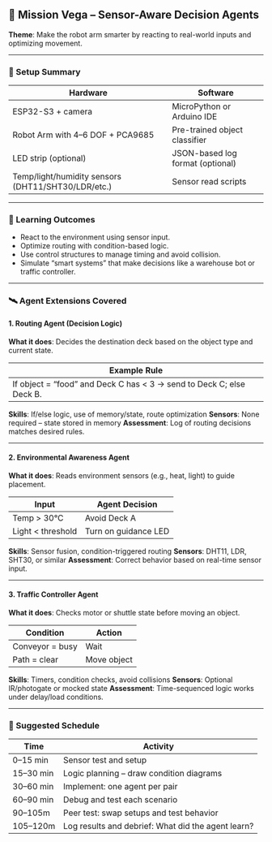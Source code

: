 

## 🚀 Mission Vega – Sensor-Aware Decision Agents

**Theme**: Make the robot arm smarter by reacting to real-world inputs and optimizing movement.

---

### 🔧 Setup Summary

| **Hardware**                                       | **Software**                     |
| -------------------------------------------------- | -------------------------------- |
| ESP32-S3 + camera                                  | MicroPython or Arduino IDE       |
| Robot Arm with 4–6 DOF + PCA9685                   | Pre-trained object classifier    |
| LED strip (optional)                               | JSON-based log format (optional) |
| Temp/light/humidity sensors (DHT11/SHT30/LDR/etc.) | Sensor read scripts              |

---

### 🧠 Learning Outcomes

* React to the environment using sensor input.
* Optimize routing with condition-based logic.
* Use control structures to manage timing and avoid collision.
* Simulate “smart systems” that make decisions like a warehouse bot or traffic controller.

---

### 🛰️ Agent Extensions Covered

#### 1. **Routing Agent (Decision Logic)**

**What it does**: Decides the destination deck based on the object type and current state.

| Example Rule                                                         |
| -------------------------------------------------------------------- |
| If object = “food” and Deck C has < 3 → send to Deck C; else Deck B. |

**Skills**: If/else logic, use of memory/state, route optimization
**Sensors**: None required – state stored in memory
**Assessment**: Log of routing decisions matches desired rules.

---

#### 2. **Environmental Awareness Agent**

**What it does**: Reads environment sensors (e.g., heat, light) to guide placement.

| Input             | Agent Decision       |
| ----------------- | -------------------- |
| Temp > 30°C       | Avoid Deck A         |
| Light < threshold | Turn on guidance LED |

**Skills**: Sensor fusion, condition-triggered routing
**Sensors**: DHT11, LDR, SHT30, or similar
**Assessment**: Correct behavior based on real-time sensor input.

---

#### 3. **Traffic Controller Agent**

**What it does**: Checks motor or shuttle state before moving an object.

| Condition       | Action      |
| --------------- | ----------- |
| Conveyor = busy | Wait        |
| Path = clear    | Move object |

**Skills**: Timers, condition checks, avoid collisions
**Sensors**: Optional IR/photogate or mocked state
**Assessment**: Time-sequenced logic works under delay/load conditions.

---

### 📘 Suggested Schedule

| **Time**  | **Activity**                                       |
| --------- | -------------------------------------------------- |
| 0–15 min  | Sensor test and setup                              |
| 15–30 min | Logic planning – draw condition diagrams           |
| 30–60 min | Implement: one agent per pair                      |
| 60–90 min | Debug and test each scenario                       |
| 90–105m   | Peer test: swap setups and test behavior           |
| 105–120m  | Log results and debrief: What did the agent learn? |

